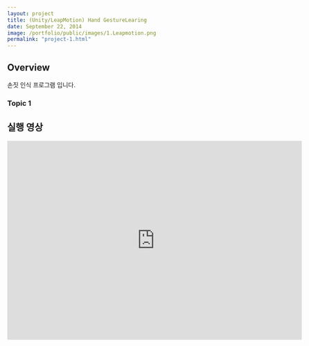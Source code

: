```yaml
---
layout: project
title: (Unity/LeapMotion) Hand GestureLearing
date: September 22, 2014
image: /portfolio/public/images/1.Leapmotion.png
permalink: "project-1.html"
---
```


## Overview
손짓 인식 프로그램 입니다.

### Topic 1

## 실행 영상
<iframe width="680" height="460" src="http://www.youtube.com/embed/w9m-svG4Bfs" frameborder="0"> </iframe>

